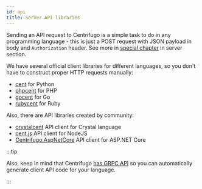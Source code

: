 ```yaml
---
id: api
title: Server API libraries 
---
```


Sending an API request to Centrifugo is a simple task to do in any programming language - this is just a POST request with JSON payload in body and `Authorization` header. See more in [special chapter](../server/server_api.md#http-api) in server section.

We have several official client libraries for different languages, so you don't have to construct proper HTTP requests manually:

* [cent](https://github.com/centrifugal/cent) for Python
* [phpcent](https://github.com/centrifugal/phpcent) for PHP
* [gocent](https://github.com/centrifugal/gocent) for Go
* [rubycent](https://github.com/centrifugal/rubycent) for Ruby

Also, there are API libraries created by community:

* [crystalcent](https://github.com/devops-israel/crystalcent) API client for Crystal language
* [cent.js](https://github.com/SocketSomeone/cent.js) API client for NodeJS
* [Centrifugo.AspNetCore](https://github.com/ismkdc/Centrifugo.AspNetCore) API client for ASP.NET Core

:::tip

Also, keep in mind that Centrifugo [has GRPC API](../server/server_api.md#grpc-api) so you can automatically generate client API code for your language.

:::
